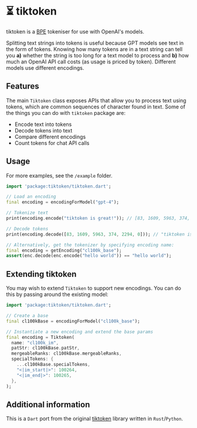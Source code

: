 # ⏳ tiktoken

tiktoken is a [BPE](https://en.wikipedia.org/wiki/Byte_pair_encoding) tokeniser for use with
OpenAI's models.



Splitting text strings into tokens is useful because GPT models see text in the form of tokens. Knowing how many tokens are in a text string can tell you **a)** whether the string is too long for a text model to process and **b)** how much an OpenAI API call costs (as usage is priced by token). Different models use different encodings.

## Features
The main `Tiktoken` class exposes APIs that allow you to process text using tokens, which are common sequences of character found in text. Some of the things you can do with `tiktoken` package are:
- Encode text into tokens
- Decode tokens into text
- Compare different encodings
- Count tokens for chat API calls

## Usage

For more examples, see the `/example` folder.

```dart
import 'package:tiktoken/tiktoken.dart';

// Load an encoding
final encoding = encodingForModel("gpt-4");

// Tokenize text
print(encoding.encode("tiktoken is great!")); // [83, 1609, 5963, 374, 2294, 0]

// Decode tokens
print(encoding.decode([83, 1609, 5963, 374, 2294, 0])); // "tiktoken is great!"

// Alternatively, get the tokenizer by specifying encoding name:
final encoding = getEncoding("cl100k_base");
assert(enc.decode(enc.encode("hello world")) == "hello world");
```

## Extending tiktoken
You may wish to extend `Tiktoken` to support new encodings. You can do this by passing around the existing model:
```dart
import 'package:tiktoken/tiktoken.dart';

// Create a base
final cl100kBase = encodingForModel("cl100k_base");

// Instantiate a new encoding and extend the base params
final encoding = Tiktoken(
  name: "cl100k_im",
  patStr: cl100kBase.patStr,
  mergeableRanks: cl100kBase.mergeableRanks,
  specialTokens: {
    ...cl100kBase.specialTokens,
    "<|im_start|>": 100264,
    "<|im_end|>": 100265,
  },
);
```


## Additional information

This is a `Dart` port from the original [tiktoken](https://github.com/openai) library written in `Rust`/`Python`.
